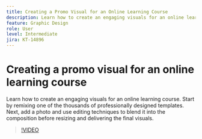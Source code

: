 ```yaml
---
title: Creating a Promo Visual for an Online Learning Course
description: Learn how to create an engaging visuals for an online learning course
feature: Graphic Design
role: User
level: Intermediate
jira: KT-14896
---
```

# Creating a promo visual for an online learning course

Learn how to create an engaging visuals for an online learning course. Start by remixing one of the thousands of professionally designed templates. Next, add a photo and use editing techniques to blend it into the composition before resizing and delivering the final visuals.

>[!VIDEO](https://video.tv.adobe.com/v/3427122?quality=12&learn=on&hidetitle=true)
